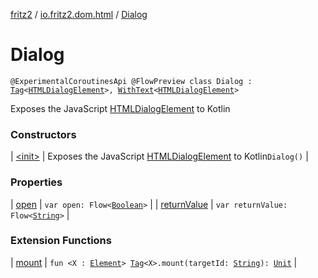 [fritz2](../../index.md) / [io.fritz2.dom.html](../index.md) / [Dialog](./index.md)

# Dialog

`@ExperimentalCoroutinesApi @FlowPreview class Dialog : `[`Tag`](../../io.fritz2.dom/-tag/index.md)`<`[`HTMLDialogElement`](https://kotlinlang.org/api/latest/jvm/stdlib/org.w3c.dom/-h-t-m-l-dialog-element/index.html)`>, `[`WithText`](../../io.fritz2.dom/-with-text/index.md)`<`[`HTMLDialogElement`](https://kotlinlang.org/api/latest/jvm/stdlib/org.w3c.dom/-h-t-m-l-dialog-element/index.html)`>`

Exposes the JavaScript [HTMLDialogElement](https://developer.mozilla.org/en/docs/Web/API/HTMLDialogElement) to Kotlin

### Constructors

| [&lt;init&gt;](-init-.md) | Exposes the JavaScript [HTMLDialogElement](https://developer.mozilla.org/en/docs/Web/API/HTMLDialogElement) to Kotlin`Dialog()` |

### Properties

| [open](open.md) | `var open: Flow<`[`Boolean`](https://kotlinlang.org/api/latest/jvm/stdlib/kotlin/-boolean/index.html)`>` |
| [returnValue](return-value.md) | `var returnValue: Flow<`[`String`](https://kotlinlang.org/api/latest/jvm/stdlib/kotlin/-string/index.html)`>` |

### Extension Functions

| [mount](../../io.fritz2.dom/mount.md) | `fun <X : `[`Element`](https://kotlinlang.org/api/latest/jvm/stdlib/org.w3c.dom/-element/index.html)`> `[`Tag`](../../io.fritz2.dom/-tag/index.md)`<X>.mount(targetId: `[`String`](https://kotlinlang.org/api/latest/jvm/stdlib/kotlin/-string/index.html)`): `[`Unit`](https://kotlinlang.org/api/latest/jvm/stdlib/kotlin/-unit/index.html) |

